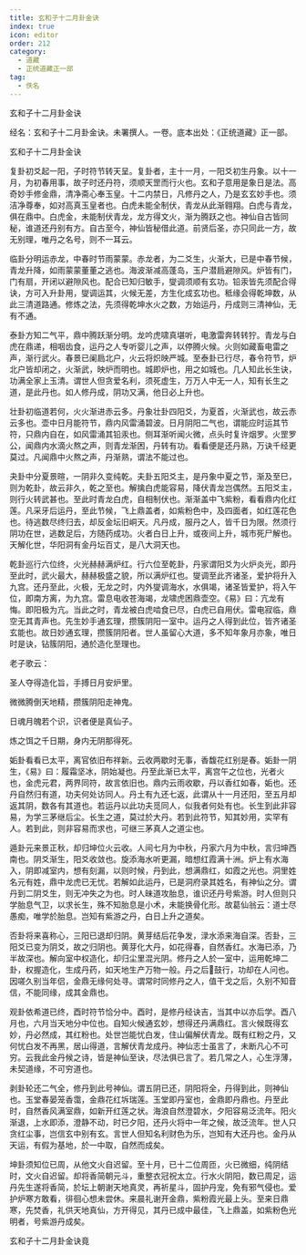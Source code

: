 ```yaml
---
title: 玄和子十二月卦金诀
index: true
icon: editor
order: 212
category:
  - 道藏
  - 正统道藏正一部
tag:
  - 佚名
---
```


玄和子十二月卦金诀  

经名：玄和子十二月卦金诀。未署撰人。一卷。底本出处：《正统道藏》正一部。  

玄和子十二月卦金诀  

复卦初爻起一阳，子时符节转天呈。复卦者，主十一月，一阳爻初生丹象。以十一月，为初春用事，故子时还丹符，须顺天罡而行火也。玄和子意用是象日是法。高奇妙手修金鼎，清净斋心奉玉皇。十二内禁日，凡修丹之人，乃是玄玄妙手也。须洁净尊奉，如对高真玉皇者也。白虎未能全制伏，青龙从此渐翱翔。白虎与青龙，俱在鼎中。白虎金，未能制伏青龙，龙方得文火，渐为腾跃之也。神仙自古皆同秘，谁道还丹别有方。自古至今，神仙皆秘借此道。前贤后圣，亦只同此一方，故无别理，唯丹之名号，则不一耳云。  

临卦分明运赤龙，中春时节雨蒙蒙。赤龙者，为二爻生，火渐大，已是中春节候，青龙升降，如雨蒙蒙董董之逃也。海波渐减高蓬岛，玉户潜扃避隙风。炉皆有门，门有扇，开闭以避隙风也。配合已知归敏手，燮调须顺有玄功。铅汞皆先须配合得诀，方可入升卦用，燮调运其，火候无差，方生化成玄功也。秪缘会得乾坤数，从此三清道路通。修炼之法，先须得乾坤水火之数，方始运丹，丹成则三清神仙，无有不通。  

泰卦方知二气平，鼎中腾跃渐分明。龙吟虎啸真堪听，电激雷奔转转狞。青龙与白虎在鼎递，相咽齿食，运丹之人专听婴儿之声，以停腾火候。火则如藏畜电雷之声，渐行武火。春景已阑扃北户，火云将炽映严城。至泰卦已行尽，春令符节，炉北户皆却闭之，火渐武，映炉而明也。城即炉也，用之如城也。几人知此长生诀，功满全家上玉清。谓世人但贪爱名利，须死虚生，万万人中无一人，知有长生之道，是此丹也。如人修丹成，阴功又满，他日必上升也。  

壮卦初临道若何，火火渐进赤云多。丹象壮卦四阳爻，为夏首，火渐武也，故云赤云多也。壶中日月能符节，鼎内风雷涌碧波。日月阴阳二气也，谓能应时运其节符，只鼎内自在，如风雷涌其铅汞也。侧耳渐听闻火微，点头时复许烟罗。火罡罗公，闻鼎内水滴火熬之声，则青龙渐困，丹转有功。看看便是还丹熟，万诀千经更莫过。凡闻鼎中火熬之声，丹渐熟，谓法不能过也。  

夬卦中分夏景暄，一阴非久变纯乾。夫卦五阳爻主，是丹象中夏之节，渐及至巳，则为乾卦，故云非久，乾之至也。解擒白虎能容易，降伏青龙岂偶然。五阳爻主，则行火转武甚也。至此时青龙白虎，自相制伏也。渐渐盖中飞紫粉，看看鼎内化红莲。凡采牙后运丹，至此节候，飞上鼎盖者，如紫粉色中，及四面者，如红莲花色也。待逃数尽终归去，却反金坛旧峒天。凡丹成，服丹之人，皆千日为限。然须行阴功在世，逃数足后，方随药成功。火者白日上升，或夜间上升，城市死尸解也。天解化世，华阳洞有金丹坛百丈，是八大洞天也。  

乾卦巡行六位终，火光赫赫满炉红。行六位至乾卦，丹家谓阳爻为火炉炎光，即丹至此时，武火最大，赫赫极盛之貌，所以满炉红也。燮调至此齐诸圣，爱护将升入九宫。还丹至此，火极，无龙之时，内外燮调海水，水俱竭，诸圣皆爱护，将入午位，即南方离，为九宫。雷息电收苍海竭，龙啸虎困鼎壶空。《易》曰：亢龙有悔。即阳极为亢。当此之时，青龙被白虎啮食已尽，白虎已自用伏。雷电寂临，鼎空无其青声也。先生妙手通玄理，攒簇阴阳一室中。运丹之人得到此位，皆齐诸圣玄能也。故日妙通玄理，攒簇阴阳者。世人虽留心大道，多不知年象月亦象，唯日时是诀，钻簇阴阳，通於造化至理也。  

老子歌云：  

圣人夺得造化旨，手搏日月安炉里。  

微微腾倒天地精，攒簇阴阳走神鬼。  

日魂月魄若个识，识者便是真仙子。  

炼之饵之千日期，身内无阴那得死。  

姤卦看看已太平，离官依旧布祥新。云收两歇时无事，香馥花红别是春。姤卦一阴生，《易》曰：履霜坚冰，阴始凝也。丹至此渐已太平，离宫午之位也，光者火也，金虎元君，两界同符，故言依旧也。鼎内云雨收歇，丹以香红如春，姤也。还丹自然归有道，功夫何处访同人。丹土有九还七返，此谓从十一月还阳，至五月却返其阴，数各有其道也。若运丹以此功夫觅同人，似我者何处有也。长生到此非容易，为学三茅继后尘。长生之道，莫过於大丹。若到此符节，知其妙用，实罕有人。若到此，则非容易而求也，可继三茅真人之道尘也。  

遁卦元来景正秋，却归坤位火云收。人间七月为中秋，丹家六月为中秋，言归坤西南也。阴爻渐生，阳爻收敛也。旋添海水听更漏，暗想红霞满十洲。炉上有水海入，阴即减室内，想有刻漏，以则时候，丹到此，想满鼎红，如霞之光也。洞里姓名元有姓，鼎中龙虎已无忧。若解如此运丹，已是洞府录其姓名，有神仙之分。谓丹到二阴爻生，则无冲失之为也。时人昧道攻胎息，谁识还丹号紫游。时人但则只学胎息气卫，以求长生，殊不知胎息是小术，未能换骨化形。故葛仙翁云：道士尽愚痴，唯学於胎息。岂知有紫游之丹，白日上升之道矣。  

否卦将来喜称心，三阳已退却归阴。黄芽结后花争发，渌水添来海自深。否卦，三阳爻已变为阴爻，故之归阴也。黄芽化大丹，如花得春，自然香红。水海已添，乃半故深也。解向室中权造化，却归尘里混光阴。修丹之人於一室中，运用乾坤二卦，权握造化，生成丹药，如天地生产万物一般。丹之后鼓行，功却在人问也。因嗟久别当年侣，金鼎无缘何处寻。谓常时同修丹之人，值干戈之后，久别不知音信，不能同缘，成其金鼎也。  

观卦依希道已终，酉时符节恰分中。酉时，是修丹经诀吉，当其中以亦后学。酉八月也，六月当天地分中位也。自知火候通玄妙，想得还丹满鼎红。言火候既得玄妙，丹必然成，其红粉也。处世岂能忧白发，住山偏解伏青龙。既有红粉之丹，又何忧白发不再黑，居山得道，言解伏青龙成丹。神仙志士虽言了，未断凡心不可穷。云我此金丹候之诗，皆是神仙至诀，尽法俱已言了。若几常之人，心生浮薄，未契道缘，不可穷道也。  

剥卦轮还二气全，修丹到此号神仙。谓五阴已还，阴阳将全，丹得到此，则神仙也。玉堂春晏笼香霭，金鼎花红坼瑞莲。玉堂即丹室也，金鼎即丹鼎也。丹至此时，自然香风满室鼎，如新开红莲之状。海浪自然澄碧水，夕阳容易泛流年。阳火渐退，上水即添，澄静不动，时已夕阳，还丹火将中一年之候，故泛流年。世人只贪红尘事，岂信玄中别有玄。言世人但知名利财色为乐，岂知有大还丹也。金丹从天运，有假为基地，於一中取，自然而成矣。  

坤卦须知位已周，从他文火自迟留。至十月，已十二位周匝，火已微细，纯阴结时，文火自迟留。却将香简朝元斗，重整衣冠祝太立。行水火阴阳，数已周足，运丹先生遂将香简，於坛上朝谢天地真灵，再祈星斗，固护丹宠，免有邪气侵也。爱护炉寒方敢看，徘徊心想未尝休。来晨礼谢开金鼎，紫粉霞光最上头。至来日鼎寒，先焚香，礼供天地真仙，方开得见，其丹已成中最佳，飞上鼎盖，如紫粉色光明者，号紫游丹成矣。  

玄和子十二月卦金诀竟  

